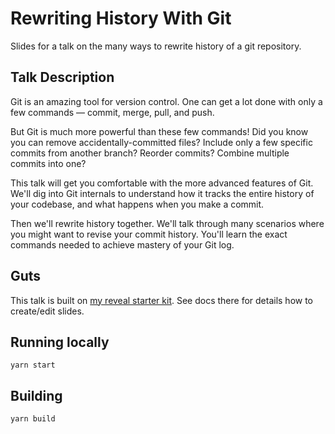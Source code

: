 # Rewriting History With Git

Slides for a talk on the many ways to rewrite history of a git repository.

## Talk Description

Git is an amazing tool for version control. One can get a lot done with only a few commands — commit, merge, pull, and push.

But Git is much more powerful than these few commands! Did you know you can remove accidentally-committed files? Include only a few specific commits from another branch? Reorder commits? Combine multiple commits into one?

This talk will get you comfortable with the more advanced features of Git. We'll dig into Git internals to understand how it tracks the entire history of your codebase, and what happens when you make a commit.

Then we'll rewrite history together. We'll talk through many scenarios where you might want to revise your commit history. You'll learn the exact commands needed to achieve mastery of your Git log.

## Guts

This talk is built on [my reveal starter kit](https://github.com/pepopowitz/my-reveal-starter-kit). See docs there for details how to create/edit slides.

## Running locally

`yarn start`

## Building

`yarn build`
